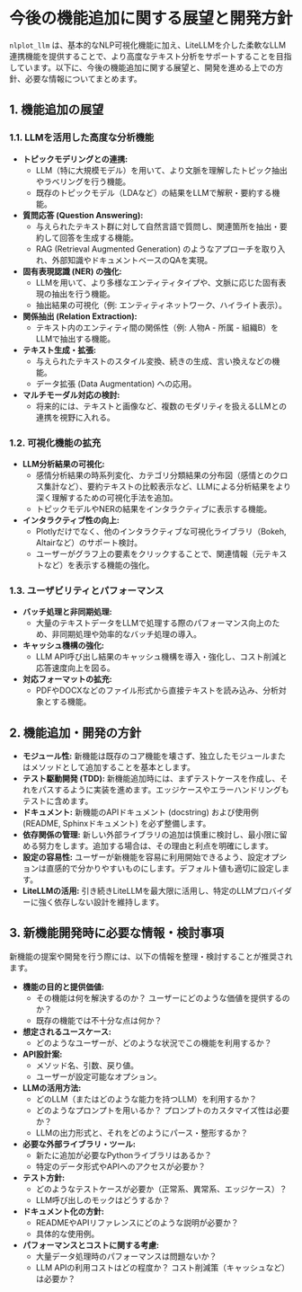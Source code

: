 # 今後の機能追加に関する展望と開発方針

`nlplot_llm` は、基本的なNLP可視化機能に加え、LiteLLMを介した柔軟なLLM連携機能を提供することで、より高度なテキスト分析をサポートすることを目指しています。以下に、今後の機能追加に関する展望と、開発を進める上での方針、必要な情報についてまとめます。

## 1. 機能追加の展望

### 1.1. LLMを活用した高度な分析機能

*   **トピックモデリングとの連携:**
    *   LLM（特に大規模モデル）を用いて、より文脈を理解したトピック抽出やラベリングを行う機能。
    *   既存のトピックモデル（LDAなど）の結果をLLMで解釈・要約する機能。
*   **質問応答 (Question Answering):**
    *   与えられたテキスト群に対して自然言語で質問し、関連箇所を抽出・要約して回答を生成する機能。
    *   RAG (Retrieval Augmented Generation) のようなアプローチを取り入れ、外部知識やドキュメントベースのQAを実現。
*   **固有表現認識 (NER) の強化:**
    *   LLMを用いて、より多様なエンティティタイプや、文脈に応じた固有表現の抽出を行う機能。
    *   抽出結果の可視化（例: エンティティネットワーク、ハイライト表示）。
*   **関係抽出 (Relation Extraction):**
    *   テキスト内のエンティティ間の関係性（例: 人物A - 所属 - 組織B）をLLMで抽出する機能。
*   **テキスト生成・拡張:**
    *   与えられたテキストのスタイル変換、続きの生成、言い換えなどの機能。
    *   データ拡張 (Data Augmentation) への応用。
*   **マルチモーダル対応の検討:**
    *   将来的には、テキストと画像など、複数のモダリティを扱えるLLMとの連携を視野に入れる。

### 1.2. 可視化機能の拡充

*   **LLM分析結果の可視化:**
    *   感情分析結果の時系列変化、カテゴリ分類結果の分布図（感情とのクロス集計など）、要約テキストの比較表示など、LLMによる分析結果をより深く理解するための可視化手法を追加。
    *   トピックモデルやNERの結果をインタラクティブに表示する機能。
*   **インタラクティブ性の向上:**
    *   Plotlyだけでなく、他のインタラクティブな可視化ライブラリ（Bokeh, Altairなど）のサポート検討。
    *   ユーザーがグラフ上の要素をクリックすることで、関連情報（元テキストなど）を表示する機能の強化。

### 1.3. ユーザビリティとパフォーマンス

*   **バッチ処理と非同期処理:**
    *   大量のテキストデータをLLMで処理する際のパフォーマンス向上のため、非同期処理や効率的なバッチ処理の導入。
*   **キャッシュ機構の強化:**
    *   LLM API呼び出し結果のキャッシュ機構を導入・強化し、コスト削減と応答速度向上を図る。
*   **対応フォーマットの拡充:**
    *   PDFやDOCXなどのファイル形式から直接テキストを読み込み、分析対象とする機能。

## 2. 機能追加・開発の方針

*   **モジュール性:** 新機能は既存のコア機能を壊さず、独立したモジュールまたはメソッドとして追加することを基本とします。
*   **テスト駆動開発 (TDD):** 新機能追加時には、まずテストケースを作成し、それをパスするように実装を進めます。エッジケースやエラーハンドリングもテストに含めます。
*   **ドキュメント:** 新機能のAPIドキュメント (docstring) および使用例 (README, Sphinxドキュメント) を必ず整備します。
*   **依存関係の管理:** 新しい外部ライブラリの追加は慎重に検討し、最小限に留める努力をします。追加する場合は、その理由と利点を明確にします。
*   **設定の容易性:** ユーザーが新機能を容易に利用開始できるよう、設定オプションは直感的で分かりやすいものにします。デフォルト値も適切に設定します。
*   **LiteLLMの活用:** 引き続きLiteLLMを最大限に活用し、特定のLLMプロバイダーに強く依存しない設計を維持します。

## 3. 新機能開発時に必要な情報・検討事項

新機能の提案や開発を行う際には、以下の情報を整理・検討することが推奨されます。

*   **機能の目的と提供価値:**
    *   その機能は何を解決するのか？ ユーザーにどのような価値を提供するのか？
    *   既存の機能では不十分な点は何か？
*   **想定されるユースケース:**
    *   どのようなユーザーが、どのような状況でこの機能を利用するか？
*   **API設計案:**
    *   メソッド名、引数、戻り値。
    *   ユーザーが設定可能なオプション。
*   **LLMの活用方法:**
    *   どのLLM（またはどのような能力を持つLLM）を利用するか？
    *   どのようなプロンプトを用いるか？ プロンプトのカスタマイズ性は必要か？
    *   LLMの出力形式と、それをどのようにパース・整形するか？
*   **必要な外部ライブラリ・ツール:**
    *   新たに追加が必要なPythonライブラリはあるか？
    *   特定のデータ形式やAPIへのアクセスが必要か？
*   **テスト方針:**
    *   どのようなテストケースが必要か（正常系、異常系、エッジケース）？
    *   LLM呼び出しのモックはどうするか？
*   **ドキュメント化の方針:**
    *   READMEやAPIリファレンスにどのような説明が必要か？
    *   具体的な使用例。
*   **パフォーマンスとコストに関する考慮:**
    *   大量データ処理時のパフォーマンスは問題ないか？
    *   LLM APIの利用コストはどの程度か？ コスト削減策（キャッシュなど）は必要か？

